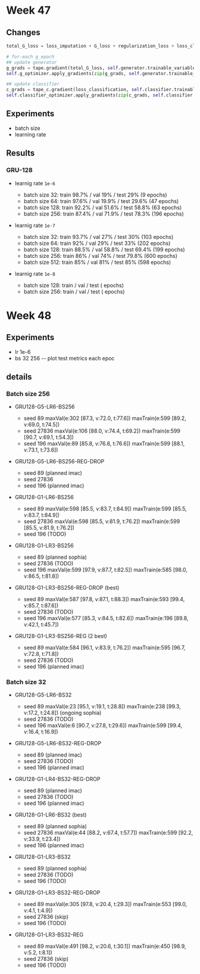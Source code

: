 # Week 47

## Changes

```python
total_G_loss = loss_imputation + G_loss + regularization_loss + loss_classification

# for-each g_epoch
## update generator
g_grads = tape.gradient(total_G_loss, self.generator.trainable_variables)
self.g_optimizer.apply_gradients(zip(g_grads, self.generator.trainable_variables))

## update classifier
c_grads = tape_c.gradient(loss_classification, self.classifier.trainable_variables)
self.classifier_optimizer.apply_gradients(zip(c_grads, self.classifier.trainable_variables))
```

## Experiments

- batch size
- learning rate


## Results
### GRU-128
- learnig rate  `1e-6`

  - batch size 32: train 98.7% / val 19% / test 29% (9 epochs)
  - batch size 64: train 97.6% / val 19.9% / test 29.6% (47 epochs)
  - batch size 128: train 92.2% / val 51.6% / test 58.8% (63 epochs)
  - batch size 256: train 87.4% / val 71.9% / test 78.3% (196 epochs)

- learnig rate  `1e-7`

  - batch size 32: train 93.7% / val 27% / test 30% (103 epochs)
  - batch size 64: train 92% / val 29% / test 33% (202 epochs)
  - batch size 128: train 88.5% / val 58.8% / test 69.4% (199 epochs)
  - batch size 256: train 86% / val 74% / test 79.8% (600 epochs)
  - batch size 512: train 85% / val 81% / test 85% (598 epochs)

- learnig rate  `1e-8`
  
  - batch size 128: train  / val / test ( epochs)
  - batch size 256: train  / val / test ( epochs)
  
# Week 48
## Experiments
- lr 1e-6
- bs 32 256
-- plot test metrics each epoc

## details

### Batch size 256

- GRU128-G5-LR6-BS256
  - seed 89     maxVal(e:302 [87.3, v:72.0, t:77.6]) maxTrain(e:599 [89.2, v:69.0, t:74.5])
  - seed 27836  maxVal(e:106 [88.0, v:74.4, t:69.2]) maxTrain(e:599 [90.7, v:69.1, t:54.3])
  - seed 196    maxVal(e:89 [85.8, v:76.8, t:76.6]) maxTrain(e:599 [88.1, v:73.1, t:73.6])

- GRU128-G5-LR6-BS256-REG-DROP
  - seed 89 (planned imac)    
  - seed 27836  
  - seed 196 (planned imac)

- GRU128-G1-LR6-BS256
  - seed 89     maxVal(e:598 [85.5, v:83.7, t:84.9]) maxTrain(e:599 [85.5, v:83.7, t:84.9])
  - seed 27836  maxVal(e:598 [85.5, v:81.9, t:76.2]) maxTrain(e:599 [85.5, v:81.9, t:76.2])
  - seed 196 (TODO)

- GRU128-G1-LR3-BS256
  - seed 89 (planned sophia)
  - seed 27836 (TODO)
  - seed 196    maxVal(e:599 [97.9, v:87.7, t:82.5]) maxTrain(e:585 [98.0, v:86.5, t:81.8])

- GRU128-G1-LR3-BS256-REG-DROP (best)
  - seed 89     maxVal(e:587 [97.8, v:87.1, t:88.3]) maxTrain(e:593 [99.4, v:85.7, t:87.6])
  - seed 27836 (TODO)
  - seed 196    maxVal(e:577 [85.3, v:84.5, t:82.6]) maxTrain(e:196 [89.8, v:42.1, t:45.7])

- GRU128-G1-LR3-BS256-REG (2 best)
  - seed 89     maxVal(e:584 [96.1, v:83.9, t:76.2]) maxTrain(e:595 [96.7, v:72.8, t:71.8])
  - seed 27836 (TODO)
  - seed 196 (planned imac)

### Batch size 32

- GRU128-G5-LR6-BS32
  - seed 89     maxVal(e:23 [95.1, v:19.1, t:28.8]) maxTrain(e:238 [99.3, v:17.2, t:24.8]) (ongoing sophia)
  - seed 27836 (TODO)
  - seed 196    maxVal(e:6 [90.7, v:27.8, t:29.6]) maxTrain(e:599 [99.4, v:16.4, t:16.9])

- GRU128-G5-LR6-BS32-REG-DROP
  - seed 89 (planned imac)
  - seed 27836 (TODO)
  - seed 196 (planned imac)

- GRU128-G1-LR4-BS32-REG-DROP
  - seed 89 (planned imac)
  - seed 27836 (TODO)
  - seed 196 (planned imac)

- GRU128-G1-LR6-BS32 (best)
  - seed 89 (planned sophia)
  - seed 27836  maxVal(e:44 [88.2, v:67.4, t:57.7]) maxTrain(e:599 [92.2, v:33.9, t:23.4])
  - seed 196 (planned imac)

- GRU128-G1-LR3-BS32
  - seed 89 (planned sophia)
  - seed 27836 (TODO)
  - seed 196 (TODO)

- GRU128-G1-LR3-BS32-REG-DROP
  - seed 89     maxVal(e:305 [97.8, v:20.4, t:29.3]) maxTrain(e:553 [99.0, v:4.1, t:4.9])
  - seed 27836 (skip)
  - seed 196 (TODO)

- GRU128-G1-LR3-BS32-REG
  - seed 89     maxVal(e:491 [98.2, v:20.6, t:30.1]) maxTrain(e:450 [98.9, v:5.2, t:8.1])
  - seed 27836 (skip)
  - seed 196 (TODO)


